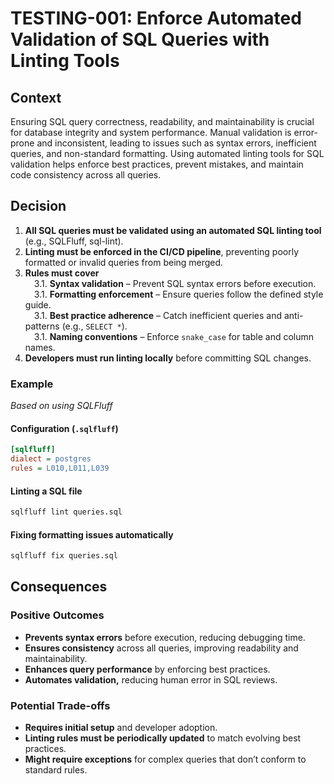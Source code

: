 # TESTING-001: Enforce Automated Validation of SQL Queries with Linting Tools

## Context
Ensuring SQL query correctness, readability, and maintainability is crucial for database integrity and system performance. Manual validation is error-prone and inconsistent, leading to issues such as syntax errors, inefficient queries, and non-standard formatting. Using automated linting tools for SQL validation helps enforce best practices, prevent mistakes, and maintain code consistency across all queries.

## Decision
1. **All SQL queries must be validated using an automated SQL linting tool** (e.g., SQLFluff, sql-lint).
2. **Linting must be enforced in the CI/CD pipeline**, preventing poorly formatted or invalid queries from being merged.
3. **Rules must cover**
<br>&emsp;3.1. **Syntax validation** – Prevent SQL syntax errors before execution.
<br>&emsp;3.1. **Formatting enforcement** – Ensure queries follow the defined style guide.
<br>&emsp;3.1. **Best practice adherence** – Catch inefficient queries and anti-patterns (e.g., `SELECT *`).
<br>&emsp;3.1. **Naming conventions** – Enforce `snake_case` for table and column names.
4. **Developers must run linting locally** before committing SQL changes.

### Example

_Based on using SQLFluff_

#### **Configuration (`.sqlfluff`)**
```ini
[sqlfluff]
dialect = postgres
rules = L010,L011,L039
```

#### Linting a SQL file
```bash
sqlfluff lint queries.sql
```

#### Fixing formatting issues automatically
```bash
sqlfluff fix queries.sql
```

## Consequences

### Positive Outcomes
- **Prevents syntax errors** before execution, reducing debugging time.
- **Ensures consistency** across all queries, improving readability and maintainability.
- **Enhances query performance** by enforcing best practices.
- **Automates validation,** reducing human error in SQL reviews.

### Potential Trade-offs
- **Requires initial setup** and developer adoption.
- **Linting rules must be periodically updated** to match evolving best practices.
- **Might require exceptions** for complex queries that don’t conform to standard rules.
